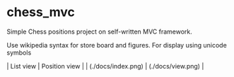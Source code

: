 # chess_mvc

Simple Chess positions project on self-written MVC framework.

Use wikipedia syntax for store board and figures. For display using unicode symbols

| List view | Position view |
| (./docs/index.png) | (./docs/view.png) |
